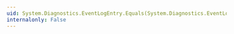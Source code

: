 ```yaml
---
uid: System.Diagnostics.EventLogEntry.Equals(System.Diagnostics.EventLogEntry)
internalonly: False
---
```

